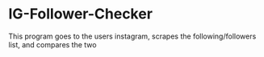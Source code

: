 # IG-Follower-Checker
This program goes to the users instagram, scrapes the following/followers list, and compares the two
